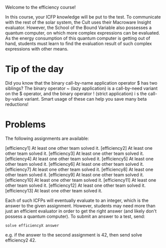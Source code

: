 Welcome to the efficiency course!

In this course, your ICFP knowledge will be put to the test.
To communicate with the rest of the solar system, the Cult uses their Macroware Insight evaluator.
However, the School of the Bound Variable also possesses a quantum computer, on which more complex expressions can be evaluated.
As the energy consumption of this quantum computer is getting out of hand, students must learn to find the evaluation result of such complex expressions with other means.

# Tip of the day

Did you know that the binary call-by-name application operator $ has two siblings?
The binary operator ~ (lazy application) is a call-by-need variant on the $ operator, and the binary operator ! (strict application) i
s the call-by-value variant. Smart usage of these can help you save many beta reductions!

# Problems

The following assignments are available:

[efficiency1] At least one other team solved it.
[efficiency2] At least one other team solved it.
[efficiency3] At least one other team solved it.
[efficiency4] At least one other team solved it.
[efficiency5] At least one other team solved it.
[efficiency6] At least one other team solved it.
[efficiency7] At least one other team solved it.
[efficiency8] At least one other team solved it.
[efficiency9] At least one other team solved it.
[efficiency10] At least one other team solved it.
[efficiency11] At least one other team solved it.
[efficiency12] At least one other team solved it.
[efficiency13] At least one other team solved it.

Each of such ICFPs will eventually evaluate to an integer, which is the answer to the given assignment.
However, students may need more than just an efficient evaluator in order to get the right answer (and likely don't possess a quantum computer).
To submit an answer to a test, send:

```
solve efficiencyX answer
```

e.g. if the answer to the second assignment is 42, then send solve efficiency2 42.
